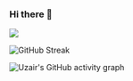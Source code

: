 ### Hi there 👋

![](https://komarev.com/ghpvc/?username=yashmathur0310&color=green)

![GitHub Streak](https://github-readme-streak-stats.herokuapp.com?user=yashmathur0310&theme=great-gatsby&hide_border=true&sideNums=2EDDD5&background=000000&ring=1CC6DD&border=DD2727&currStreakNum=2ACBDD)


![Uzair's GitHub activity graph](https://activity-graph.herokuapp.com/graph?username=yashmathur0310&theme=react-dark&hide_border=true&area=true)
